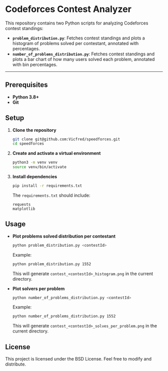 # Codeforces Contest Analyzer

This repository contains two Python scripts for analyzing Codeforces contest standings:

- **`problem_distribution.py`**: Fetches contest standings and plots a histogram of problems solved per contestant, annotated with percentages.
- **`number_of_problems_distribution.py`**: Fetches contest standings and plots a bar chart of how many users solved each problem, annotated with bin percentages.

---

## Prerequisites

- **Python 3.8+**
- **Git**

## Setup

1. **Clone the repository**

   ```bash
   git clone git@github.com:Vicfred/speedforces.git
   cd speedforces
   ```

2. **Create and activate a virtual environment**

   ```bash
   python3 -m venv venv
   source venv/bin/activate
   ```

3. **Install dependencies**

   ```bash
   pip install -r requirements.txt
   ```

   The `requirements.txt` should include:

   ```text
   requests
   matplotlib
   ```

## Usage

- **Plot problems solved distribution per contestant**

  ```bash
  python problem_distribution.py <contestId>
  ```

  Example:

  ```bash
  python problem_distribution.py 1552
  ```

  This will generate `contest_<contestId>_histogram.png` in the current directory.

- **Plot solvers per problem**

  ```bash
  python number_of_problems_distribution.py <contestId>
  ```

  Example:

  ```bash
  python number_of_problems_distribution.py 1552
  ```

  This will generate `contest_<contestId>_solves_per_problem.png` in the current directory.

## License

This project is licensed under the BSD License. Feel free to modify and distribute.
